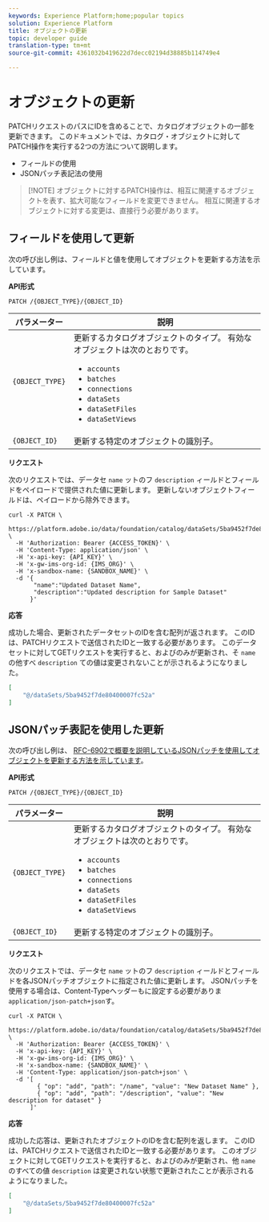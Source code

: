 ```yaml
---
keywords: Experience Platform;home;popular topics
solution: Experience Platform
title: オブジェクトの更新
topic: developer guide
translation-type: tm+mt
source-git-commit: 4361032b419622d7decc02194d38885b114749e4

---
```



# オブジェクトの更新

PATCHリクエストのパスにIDを含めることで、カタログオブジェクトの一部を更新できます。 このドキュメントでは、カタログ・オブジェクトに対してPATCH操作を実行する2つの方法について説明します。

* フィールドの使用
* JSONパッチ表記法の使用

>[!NOTE] オブジェクトに対するPATCH操作は、相互に関連するオブジェクトを表す、拡大可能なフィールドを変更できません。  相互に関連するオブジェクトに対する変更は、直接行う必要があります。

## フィールドを使用して更新

次の呼び出し例は、フィールドと値を使用してオブジェクトを更新する方法を示しています。

**API形式**

```http
PATCH /{OBJECT_TYPE}/{OBJECT_ID}
```

| パラメーター | 説明 |
| --- | --- |
| `{OBJECT_TYPE}` | 更新するカタログオブジェクトのタイプ。 有効なオブジェクトは次のとおりです。 <ul><li>`accounts`</li><li>`batches`</li><li>`connections`</li><li>`dataSets`</li><li>`dataSetFiles`</li><li>`dataSetViews`</li></ul> |
| `{OBJECT_ID}` | 更新する特定のオブジェクトの識別子。 |

**リクエスト**

次のリクエストでは、データセ `name` ットのフ `description` ィールドとフィールドをペイロードで提供された値に更新します。 更新しないオブジェクトフィールドは、ペイロードから除外できます。

```shell
curl -X PATCH \
  https://platform.adobe.io/data/foundation/catalog/dataSets/5ba9452f7de80400007fc52a \
  -H 'Authorization: Bearer {ACCESS_TOKEN}' \
  -H 'Content-Type: application/json' \
  -H 'x-api-key: {API_KEY}' \
  -H 'x-gw-ims-org-id: {IMS_ORG}' \
  -H 'x-sandbox-name: {SANDBOX_NAME}' \
  -d '{
       "name":"Updated Dataset Name",
       "description":"Updated description for Sample Dataset"
      }'
```

**応答**

成功した場合、更新されたデータセットのIDを含む配列が返されます。 このIDは、PATCHリクエストで送信されたIDと一致する必要があります。 このデータセットに対してGETリクエストを実行すると、およびのみが更新され、そ `name` の他すべ `description` ての値は変更されないことが示されるようになりました。

```json
[
    "@/dataSets/5ba9452f7de80400007fc52a"
]
```

## JSONパッチ表記を使用した更新

次の呼び出し例は、 [RFC-6902で概要を説明しているJSONパッチを使用してオブジェクトを更新する方法を示しています](https://tools.ietf.org/html/rfc6902)。

<!-- (Include once API fundamentals guide is published) 

For more information on JSON Patch syntax, see the [API fundamentals guide](). 

-->

**API形式**

```http
PATCH /{OBJECT_TYPE}/{OBJECT_ID}
```

| パラメーター | 説明 |
| --- | --- |
| `{OBJECT_TYPE}` | 更新するカタログオブジェクトのタイプ。 有効なオブジェクトは次のとおりです。 <ul><li>`accounts`</li><li>`batches`</li><li>`connections`</li><li>`dataSets`</li><li>`dataSetFiles`</li><li>`dataSetViews`</li></ul> |
| `{OBJECT_ID}` | 更新する特定のオブジェクトの識別子。 |

**リクエスト**

次のリクエストでは、データセ `name` ットのフ `description` ィールドとフィールドを各JSONパッチオブジェクトに指定された値に更新します。 JSONパッチを使用する場合は、Content-Typeヘッダーもに設定する必要がありま `application/json-patch+json`す。

```shell
curl -X PATCH \
  https://platform.adobe.io/data/foundation/catalog/dataSets/5ba9452f7de80400007fc52a \
  -H 'Authorization: Bearer {ACCESS_TOKEN}' \
  -H 'x-api-key: {API_KEY}' \
  -H 'x-gw-ims-org-id: {IMS_ORG}' \
  -H 'x-sandbox-name: {SANDBOX_NAME}' \
  -H 'Content-Type: application/json-patch+json' \
  -d '[
        { "op": "add", "path": "/name", "value": "New Dataset Name" },
        { "op": "add", "path": "/description", "value": "New description for dataset" }
      ]'
```

**応答**

成功した応答は、更新されたオブジェクトのIDを含む配列を返します。 このIDは、PATCHリクエストで送信されたIDと一致する必要があります。 このオブジェクトに対してGETリクエストを実行すると、およびのみが更新され、他 `name` のすべての値 `description` は変更されない状態で更新されたことが表示されるようになりました。

```json
[
    "@/dataSets/5ba9452f7de80400007fc52a"
]
```
